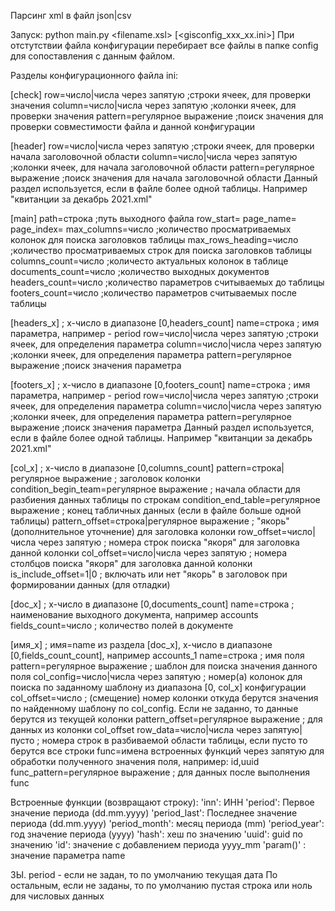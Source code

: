 Парсинг xml в файл json|csv

Запуск:  python main.py <filename.xsl> <inn> [<gisconfig_xxx_xx.ini>]
При отстутствии файла конфигурации перебирает все файлы в папке config
для сопоставления с данным файлом.

Разделы конфигурационного файла ini:

[check]
row=число|числа через запятую   ;строки ячеек, для проверки значения
column=число|числа через запятую    ;колонки ячеек, для проверки значения
pattern=регулярное выражение    ;поиск значения для проверки совместимости файла и данной конфигурации 

[header]
row=число|числа через запятую   ;строки ячеек, для проверки начала заголовочной области
column=число|числа через запятую    ;колонки ячеек, для начала заголовочной области
pattern=регулярное выражение    ;поиск значения для начала заголовочной области
Данный раздел используется, если в файле более одной таблицы. Например "квитанции за декабрь 2021.xml"

[main]
path=строка ;путь выходного файла
row_start=
page_name=
page_index=
max_columns=число  ;количество просматриваемых колонок для поиска заголовков таблицы
max_rows_heading=число  ;количество просматриваемых строк для поиска заголовков таблицы
columns_count=число  ;количесто актуальных колонок в таблице
documents_count=число ;количество выходных документов
headers_count=число  ;количество параметров считываемых до таблицы 
footers_count=число  ;количество параметров считываемых после таблицы

[headers_x] ; x-число в диапазоне [0,headers_count]
name=строка   ; имя параметра, например - period
row=число|числа через запятую   ;строки ячеек, для определения параметра
column=число|числа через запятую    ;колонки ячеек, для определения параметра
pattern=регулярное выражение    ;поиск значения параметра 

[footers_x] ; x-число в диапазоне [0,footers_count]
name=строка   ; имя параметра, например - period
row=число|числа через запятую   ;строки ячеек, для определения параметра
column=число|числа через запятую    ;колонки ячеек, для определения параметра
pattern=регулярное выражение    ;поиск значения параметра 
Данный раздел используется, если в файле более одной таблицы. Например "квитанции за декабрь 2021.xml"

[col_x] ; x-число в диапазоне [0,columns_count]
pattern=строка|регулярное выражение   ; заголовок колонки 
condition_begin_team=регулярное выражение   ; начала области для разбиения данных таблицы по строкам
condition_end_table=регулярное выражение   ; конец табличных данных (если в файле больше одной таблицы)
pattern_offset=строка|регулярное выражение   ; "якорь"(дополнительное уточнение) для заголовка колонки 
row_offset=число|числа через запятую   ; номера строк поиска "якоря" для заголовка данной колонки
col_offset=число|числа через запятую   ; номера столбцов поиска "якоря" для заголовка данной колонки
is_include_offset=1|0  ; включать или нет "якорь" в заголовок при формировании данных (для отладки)

[doc_x] ; x-число в диапазоне [0,documents_count]
name=строка   ; наименование выходного документа, например accounts
fields_count=число  ; количество полей в документе

[имя_x] ; имя=name из раздела [doc_x], x-число в диапазоне [0,fields_count_count], например accounts_1
name=строка  ; имя поля
pattern=регулярное выражение  ; шаблон для поиска значения данного поля
col_config=число|числа через запятую   ; номер(а) колонок для поиска по заданному шаблону из диапазона [0, col_x] конфигурации
col_offset=число ; (смещение) номер колонки откуда берутся значения по найденному шаблону по col_config. Если не заданно, то данные берутся из текущей колонки
pattern_offset=регулярное выражение  ; для данных из колонки col_offset
row_data=число|числа через запятую|пусто  ; номера строк в разбиваемой области таблицы, если пусто то берутся все строки
func=имена встроенных функций через запятую для обработки полученного значения поля, например: id,uuid
func_pattern=регулярное выражение  ; для данных после выполнения func

Встроенные функции (возвращают строку):
    'inn': ИНН
    'period': Первое значение периода (dd.mm.yyyy)
    'period_last': Последнее значение периода (dd.mm.yyyy)
    'period_month': месяц периода (mm)
    'period_year': год значение периода (yyyy)
    'hash': хеш по значению
    'uuid': guid по значению
    'id': значение с добавлением периода yyyy_mm
    'param(<name>)' : значение параметра name

ЗЫ. period - если не задан, то по умолчанию текущая дата
    По остальным, если не заданы, то по умолчанию пустая строка или ноль для числовых данных

